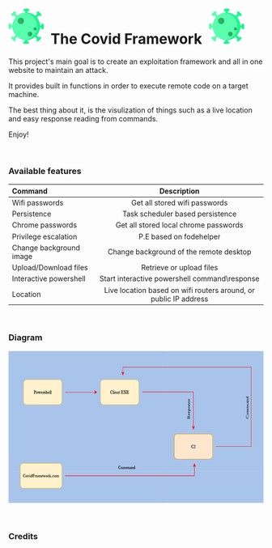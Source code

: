 <h1> <img src="./ProjectPictures/virus.png"
  width="70"
  height="70">
  &nbsp;The Covid Framework&nbsp;
<img src="./ProjectPictures/virus.png"
  width="70"
  height="70">
</h1>
&NewLine;
&NewLine;
This project's main goal is to create an exploitation framework and all in one website to maintain an attack.

It provides built in functions in order to execute remote code on a target machine. 

The best thing about it, is the visulization of things such as a live location and easy response reading from commands.

Enjoy!

&nbsp;&nbsp;
### Available features

| Command      | Description| 
| :--     |    :-:   |
| Wifi passwords| Get all stored wifi passwords | 
| Persistence| Task scheduler based persistence|
|Chrome passwords|Get all stored local chrome passwords|
|Privilege escalation|P.E based on fodehelper|
|Change background image|Change background of the remote desktop|
|Upload/Download files|Retrieve or upload files|
|Interactive powershell|Start interactive powershell command\response|
|Location|Live location based on wifi routers around, or public IP address|

&nbsp;&nbsp;&nbsp;
### Diagram
<img src="./ProjectPictures/CovidDiagram.png" width="650" height="300" />

&nbsp;&nbsp;&nbsp;

### Credits
